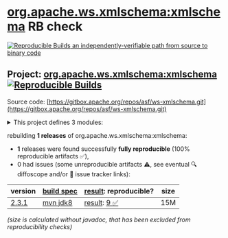 [org.apache.ws.xmlschema:xmlschema](https://central.sonatype.com/artifact/org.apache.ws.xmlschema/xmlschema/versions) RB check
=======

[![Reproducible Builds](https://reproducible-builds.org/images/logos/rb.svg) an independently-verifiable path from source to binary code](https://reproducible-builds.org/)

## Project: [org.apache.ws.xmlschema:xmlschema](https://central.sonatype.com/artifact/org.apache.ws.xmlschema/xmlschema/versions) [![Reproducible Builds](https://img.shields.io/endpoint?url=https://raw.githubusercontent.com/jvm-repo-rebuild/reproducible-central/master/content/org/apache/ws/xmlschema/xmlschema/badge.json)](https://github.com/jvm-repo-rebuild/reproducible-central/blob/master/content/org/apache/ws/xmlschema/xmlschema/README.md)

Source code: [https://gitbox.apache.org/repos/asf/ws-xmlschema.git](https://gitbox.apache.org/repos/asf/ws-xmlschema.git)

<details><summary>This project defines 3 modules:</summary>

* [org.apache.ws.xmlschema:xmlschema](https://central.sonatype.com/artifact/org.apache.ws.xmlschema/xmlschema/2.3.1)
* [org.apache.ws.xmlschema:xmlschema-core](https://central.sonatype.com/artifact/org.apache.ws.xmlschema/xmlschema-core/2.3.1)
* [org.apache.ws.xmlschema:xmlschema-walker](https://central.sonatype.com/artifact/org.apache.ws.xmlschema/xmlschema-walker/2.3.1)
</details>

rebuilding **1 releases** of org.apache.ws.xmlschema:xmlschema:
- **1** releases were found successfully **fully reproducible** (100% reproducible artifacts :white_check_mark:),
- 0 had issues (some unreproducible artifacts :warning:, see eventual :mag: diffoscope and/or :memo: issue tracker links):

| version | [build spec](/BUILDSPEC.md) | [result](https://reproducible-builds.org/docs/jvm/): reproducible? | size |
| -- | --------- | ------ | -- |
| [2.3.1](https://central.sonatype.com/artifact/org.apache.ws.xmlschema/xmlschema/2.3.1/pom) | [mvn jdk8](xmlschema-2.3.1.buildspec) | [result](xmlschema-2.3.1.buildinfo): [9 :white_check_mark: ](xmlschema-2.3.1.buildcompare) | 15M |

<i>(size is calculated without javadoc, that has been excluded from reproducibility checks)</i>
